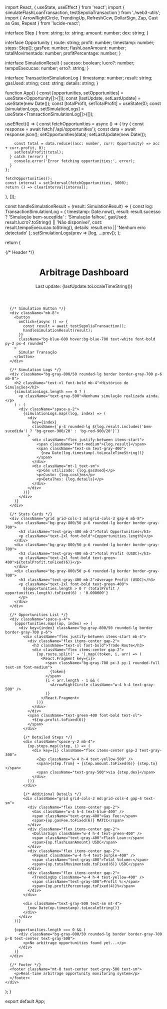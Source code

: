import React, { useState, useEffect } from 'react';
import { simulateFlashLoanTransaction, testSepoliaTransaction } from './web3-utils';
import { ArrowRightCircle, TrendingUp, RefreshCcw, DollarSign, Zap, Cast as Gas, Repeat } from 'lucide-react';

interface Step {
  from: string;
  to: string;
  amount: number;
  dex: string;
}

interface Opportunity {
  route: string;
  profit: number;
  timestamp: number;
  steps: Step[];
  gasFee: number;
  flashLoanAmount: number;
  totalMovimentado: number;
  profitPercentage: number;
}

interface SimulationResult {
  sucesso: boolean;
  lucro?: number;
  tempoExecucao: number;
  erro?: string;
}

interface TransactionSimulationLog {
  timestamp: number;
  result: string;
  gasUsed: string;
  cost: string;
  details: string;
}

function App() {
  const [opportunities, setOpportunities] = useState<Opportunity[]>([]);
  const [lastUpdate, setLastUpdate] = useState<Date>(new Date());
  const [totalProfit, setTotalProfit] = useState<number>(0);
  const [simulationLogs, setSimulationLogs] = useState<TransactionSimulationLog[]>([]);

  useEffect(() => {
    const fetchOpportunities = async () => {
      try {
        const response = await fetch('/api/opportunities');
        const data = await response.json();
        setOpportunities(data);
        setLastUpdate(new Date());

        const total = data.reduce((acc: number, curr: Opportunity) => acc + curr.profit, 0);
        setTotalProfit(total);
      } catch (error) {
        console.error('Error fetching opportunities:', error);
      }
    };

    fetchOpportunities();
    const interval = setInterval(fetchOpportunities, 5000);
    return () => clearInterval(interval);
  }, []);

  const handleSimulationResult = (result: SimulationResult) => {
    const log: TransactionSimulationLog = {
      timestamp: Date.now(),
      result: result.sucesso ? 'Simulação bem-sucedida' : 'Simulação falhou',
      gasUsed: result.lucro?.toString() || 'Não disponível',
      cost: result.tempoExecucao.toString(),
      details: result.erro || 'Nenhum erro detectado'
    };
    setSimulationLogs(prev => [log, ...prev]);
  };

  return (
    <div className="min-h-screen bg-gradient-to-br from-gray-900 to-gray-800 text-white p-8">
      {/* Header */}
      <header className="mb-8">
        <div className="flex items-center justify-between mb-6">
          <h1 className="text-3xl font-bold flex items-center gap-2">
            <TrendingUp className="w-8 h-8" />
            Arbitrage Dashboard
          </h1>
          <div className="flex items-center gap-2 text-gray-400">
            <RefreshCcw className="w-4 h-4 animate-spin" />
            Last update: {lastUpdate.toLocaleTimeString()}
          </div>
        </div>
      </header>

      {/* Simulation Button */}
      <div className="mb-8">
        <button
          onClick={async () => {
            const result = await testSepoliaTransaction();
            handleSimulationResult(result);
          }}
          className="bg-blue-600 hover:bg-blue-700 text-white font-bold py-2 px-4 rounded"
        >
          Simular Transação
        </button>
      </div>

      {/* Simulation Logs */}
      <div className="bg-gray-800/50 rounded-lg border border-gray-700 p-6 mb-8">
        <h2 className="text-xl font-bold mb-4">Histórico de Simulações</h2>
        {simulationLogs.length === 0 ? (
          <p className="text-gray-500">Nenhuma simulação realizada ainda.</p>
        ) : (
          <div className="space-y-2">
            {simulationLogs.map((log, index) => (
              <div
                key={index}
                className={`p-4 rounded-lg ${log.result.includes('bem-sucedida') ? 'bg-green-900/20' : 'bg-red-900/20'}`}
              >
                <div className="flex justify-between items-start">
                  <span className="font-medium">{log.result}</span>
                  <span className="text-sm text-gray-400">
                    {new Date(log.timestamp).toLocaleTimeString()}
                  </span>
                </div>
                <div className="mt-1 text-sm">
                  <p>Gás utilizado: {log.gasUsed}</p>
                  <p>Custo: {log.cost}ms</p>
                  <p>Detalhes: {log.details}</p>
                </div>
              </div>
            ))}
          </div>
        )}
      </div>

      {/* Stats Cards */}
      <div className="grid grid-cols-1 md:grid-cols-3 gap-6 mb-8">
        <div className="bg-gray-800/50 p-6 rounded-lg border border-gray-700">
          <h3 className="text-gray-400 mb-2">Total Opportunities</h3>
          <p className="text-2xl font-bold">{opportunities.length}</p>
        </div>
        <div className="bg-gray-800/50 p-6 rounded-lg border border-gray-700">
          <h3 className="text-gray-400 mb-2">Total Profit (USDC)</h3>
          <p className="text-2xl font-bold text-green-400">${totalProfit.toFixed(6)}</p>
        </div>
        <div className="bg-gray-800/50 p-6 rounded-lg border border-gray-700">
          <h3 className="text-gray-400 mb-2">Average Profit (USDC)</h3>
          <p className="text-2xl font-bold text-green-400">
            ${opportunities.length > 0 ? (totalProfit / opportunities.length).toFixed(6) : '0.000000'}
          </p>
        </div>
      </div>

      {/* Opportunities List */}
      <div className="space-y-4">
        {opportunities.map((op, index) => (
          <div key={index} className="bg-gray-800/50 rounded-lg border border-gray-700 p-6">
            <div className="flex justify-between items-start mb-4">
              <div className="flex items-center gap-2">
                <h3 className="text-xl font-bold">Trade Route</h3>
                <div className="flex items-center gap-2">
                  {op.route.split(' → ').map((token, i, arr) => (
                    <React.Fragment key={i}>
                      <span className="bg-gray-700 px-3 py-1 rounded-full text-sm font-medium">
                        {token}
                      </span>
                      {i < arr.length - 1 && (
                        <ArrowRightCircle className="w-4 h-4 text-gray-500" />
                      )}
                    </React.Fragment>
                  ))}
                </div>
              </div>
              <span className="text-green-400 font-bold text-xl">
                +${op.profit.toFixed(6)}
              </span>
            </div>

            {/* Detailed Steps */}
            <div className="space-y-2 mb-4">
              {op.steps.map((step, i) => (
                <div key={i} className="flex items-center gap-2 text-gray-300">
                  <Zap className="w-4 h-4 text-yellow-500" />
                  <span>{step.from} → {step.amount.toFixed(6)} {step.to}</span>
                  <span className="text-gray-500">via {step.dex}</span>
                </div>
              ))}
            </div>

            {/* Additional Details */}
            <div className="grid grid-cols-2 md:grid-cols-4 gap-4 text-sm">
              <div className="flex items-center gap-2">
                <Gas className="w-4 h-4 text-blue-400" />
                <span className="text-gray-400">Gas Fee:</span>
                <span>{op.gasFee.toFixed(6)} MATIC</span>
              </div>
              <div className="flex items-center gap-2">
                <DollarSign className="w-4 h-4 text-green-400" />
                <span className="text-gray-400">Flash Loan:</span>
                <span>{op.flashLoanAmount} USDC</span>
              </div>
              <div className="flex items-center gap-2">
                <Repeat className="w-4 h-4 text-purple-400" />
                <span className="text-gray-400">Total Volume:</span>
                <span>{op.totalMovimentado.toFixed(6)} USDC</span>
              </div>
              <div className="flex items-center gap-2">
                <TrendingUp className="w-4 h-4 text-yellow-400" />
                <span className="text-gray-400">Profit %:</span>
                <span>{op.profitPercentage.toFixed(4)}%</span>
              </div>
            </div>

            <div className="text-gray-500 text-sm mt-4">
              {new Date(op.timestamp).toLocaleString()}
            </div>
          </div>
        ))}

        {opportunities.length === 0 && (
          <div className="bg-gray-800/50 rounded-lg border border-gray-700 p-8 text-center text-gray-500">
            <p>No arbitrage opportunities found yet...</p>
          </div>
        )}
      </div>

      {/* Footer */}
      <footer className="mt-8 text-center text-gray-500 text-sm">
        <p>Real-time arbitrage opportunity monitoring system</p>
      </footer>
    </div>
  );
}

export default App;
